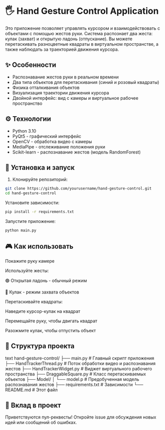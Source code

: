 # 🖐️ Hand Gesture Control Application

Это приложение позволяет управлять курсором и взаимодействовать с объектами с помощью жестов руки. 
Система распознает два жеста: кулак (захват) и открытую ладонь (отпускание). 
Вы можете перетаскивать разноцветные квадраты в виртуальном пространстве, а также наблюдать за траекторией движения курсора.


## ✨ Особенности
- Распознавание жестов руки в реальном времени
- Два типа объектов для перетаскивания (синий и розовый квадраты)
- Физика отталкивания объектов
- Визуализация траектории движения курсора
- Двойной интерфейс: вид с камеры и виртуальное рабочее пространство

## ⚙️ Технологии
- Python 3.10
- PyQt5 - графический интерфейс
- OpenCV - обработка видео с камеры
- MediaPipe - отслеживание положения руки
- Scikit-learn - распознавание жестов (модель RandomForest)

## 🚀 Установка и запуск

1. Клонируйте репозиторий:
```bash
git clone https://github.com/yourusername/hand-gesture-control.git
cd hand-gesture-control
```

Установите зависимости:

```bash
pip install -r requirements.txt
```
Запустите приложение:

```bash
python main.py
```

## 🎮 Как использовать
Покажите руку камере

Используйте жесты:

🟢 Открытая ладонь - обычный режим

🔴 Кулак - режим захвата объектов

Перетаскивайте квадраты:

Наведите курсор-кулак на квадрат

Перемещайте руку, чтобы двигать квадрат

Разожмите кулак, чтобы отпустить объект

##  📁 Структура проекта
text
hand-gesture-control/
├── main.py                 # Главный скрипт приложения
├── HandTrackerThread.py    # Поток обработки видео и распознавания жестов
├── HandTrackerWidget.py    # Виджет виртуального рабочего пространства
├── DraggableSquare.py      # Класс перетаскиваемых объектов
├── Model/
│   └── model.p             # Предобученная модель распознавания жестов
├── requirements.txt        # Зависимости
└── README.md               # Этот файл

## 🤝 Вклад в проект
Приветствуются пул-реквесты! Откройте issue для обсуждения новых идей или сообщений об ошибках.
